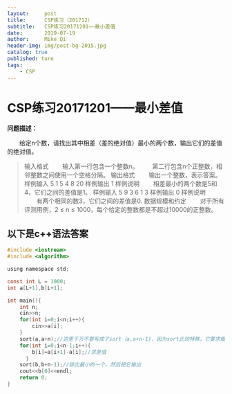 ```yaml
---
layout:     post
title:      CSP练习（201712）
subtitle:   CSP练习20171201——最小差值
date:       2019-07-19
author:     Mike Qi
header-img: img/post-bg-2015.jpg
catalog: true
published: ture
tags:
    - CSP
---
```


# CSP练习20171201——最小差值

**问题描述：**

　　给定n个数，请找出其中相差（差的绝对值）最小的两个数，输出它们的差值的绝对值。
>输入格式
　　输入第一行包含一个整数n。
　　第二行包含n个正整数，相邻整数之间使用一个空格分隔。
>输出格式
　　输出一个整数，表示答案。
>样例输入
5
1 5 4 8 20
>样例输出
1
>样例说明
　　相差最小的两个数是5和4，它们之间的差值是1。
>样例输入
5
9 3 6 1 3
>样例输出
0
>样例说明
　　有两个相同的数3，它们之间的差值是0.
>数据规模和约定
　　对于所有评测用例，2 ≤ n ≤ 1000，每个给定的整数都是不超过10000的正整数。


##  以下是c++语法答案

```c
#include <iostream>
#include <algorithm>

using namespace std;

const int L = 1000;
int a[L+1],b[L+1];

int main(){
	int n;
	cin>>n;
	for(int i=0;i<n;i++){
		cin>>a[i];
	}
	sort(a,a+n);//这里千万不要写成了sort（a,a+n-1)，因为sort比较特殊，它要求概括到你需要计算的数字的+1位（这一位是不存在的，这里只是为了方便你计算），但其实这个排序只会排到第a+n-1位 
	for(int i=0;i<n-1;i++){
		b[i]=a[i+1]-a[i];//求差值 
      }
	sort(b,b+n-1);//排出最小的一个，然后把它输出 
	cout<<b[0]<<endl;
	return 0;
}
```
